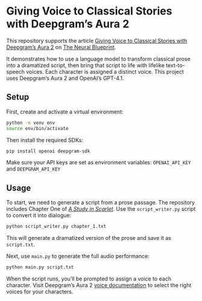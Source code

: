 # Giving Voice to Classical Stories with Deepgram’s Aura 2

This repository supports the article [Giving Voice to Classical Stories with Deepgram’s Aura 2](https://neurlcreators.substack.com/p/giving-voice-to-classical-stories) on [The Neural Blueprint](https://neurlcreators.substack.com/).

It demonstrates how to use a language model to transform classical prose into a dramatized script, then bring that script to life with lifelike text-to-speech voices. Each character is assigned a distinct voice. This project uses Deepgram’s Aura 2 and OpenAI’s GPT-4.1.

## Setup

First, create and activate a virtual environment:

```bash
python -m venv env
source env/bin/activate
```

Then install the required SDKs:

```bash
pip install openai deepgram-sdk
```

Make sure your API keys are set as environment variables:
`OPENAI_API_KEY` and `DEEPGRAM_API_KEY`

## Usage

To start, we need to generate a script from a prose passage. The repository includes Chapter One of [*A Study in Scarlet*](https://en.wikipedia.org/wiki/A_Study_in_Scarlet). Use the `script_writer.py` script to convert it into dialogue:

```bash
python script_writer.py chapter_1.txt
```

This will generate a dramatized version of the prose and save it as `script.txt`.

Next, use `main.py` to generate the full audio performance:

```bash
python main.py script.txt
```

When the script runs, you’ll be prompted to assign a voice to each character. Visit Deepgram’s Aura 2 [voice documentation](https://developers.deepgram.com/docs/tts-models) to select the right voices for your characters.

